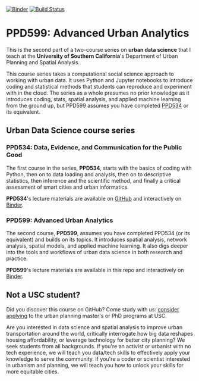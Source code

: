 [![Binder](https://mybinder.org/badge_logo.svg)](https://mybinder.org/v2/gh/gboeing/ppd599/master?urlpath=lab)
[![Build Status](https://github.com/gboeing/ppd599/workflows/tests/badge.svg?branch=master)](https://github.com/gboeing/ppd599/actions?query=workflow%3A%22tests%22)


# PPD599: Advanced Urban Analytics

This is the second part of a two-course series on **urban data science** that I teach at the **University of Southern California**'s Department of Urban Planning and Spatial Analysis.

This course series takes a computational social science approach to working with urban data. It uses Python and Jupyter notebooks to introduce coding and statistical methods that students can reproduce and experiment with in the cloud. The series as a whole presumes no prior knowledge as it introduces coding, stats, spatial analysis, and applied machine learning from the ground up, but PPD599 assumes you have completed [PPD534](https://github.com/gboeing/ppd534) or its equivalent.


## Urban Data Science course series

### PPD534: Data, Evidence, and Communication for the Public Good

The first course in the series, **PPD534**, starts with the basics of coding with Python, then on to data loading and analysis, then on to descriptive statistics, then inference and the scientific method, and finally a critical assessment of smart cities and urban informatics.

**PPD534**'s lecture materials are available on [GitHub](https://github.com/gboeing/ppd534) and interactively on [Binder](https://mybinder.org/v2/gh/gboeing/ppd534/master).


### PPD599: Advanced Urban Analytics

The second course, **PPD599**, assumes you have completed PPD534 (or its equivalent) and builds on its topics. It introduces spatial analysis, network analysis, spatial models, and applied machine learning. It also digs deeper into the tools and workflows of urban data science in both research and practice.

**PPD599**'s lecture materials are available in this repo and interactively on [Binder](https://mybinder.org/v2/gh/gboeing/ppd599/master).


## Not a USC student?

Did you discover this course on GitHub? Come study with us: [consider applying](https://geoffboeing.com/lab/) to the urban planning master's or PhD programs at USC.

Are you interested in data science and spatial analysis to improve urban transportation around the world, critically interrogate how big data reshapes housing affordability, or leverage technology for better city planning? We seek students from all backgrounds. If you're an activist or urbanist with no tech experience, we will teach you data/tech skills to effectively apply your knowledge to serve the community. If you're a coder or scientist interested in urbanism and planning, we will teach you how to unlock your skills for more equitable cities.
